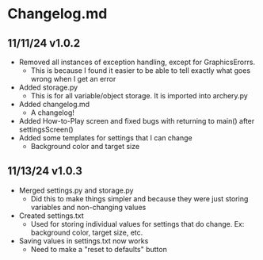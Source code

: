 # Changelog.md

## 11/11/24 v1.0.2
- Removed all instances of exception handling, except for GraphicsErorrs.
  - This is because I found it easier to be able to tell exactly what goes wrong when I get an error
- Added storage.py
  - This is for all variable/object storage. It is imported into archery.py
- Added changelog.md
  - A changelog!
- Added How-to-Play screen and fixed bugs with returning to main() after settingsScreen()
- Added some templates for settings that I can change
  - Background color and target size
## 11/13/24 v1.0.3
- Merged settings.py and storage.py
  - Did this to make things simpler and because they were just storing variables and non-changing values
- Created settings.txt
  - Used for storing individual values for settings that do change. Ex: background color, target size, etc.
- Saving values in settings.txt now works
  - Need to make a "reset to defaults" button
